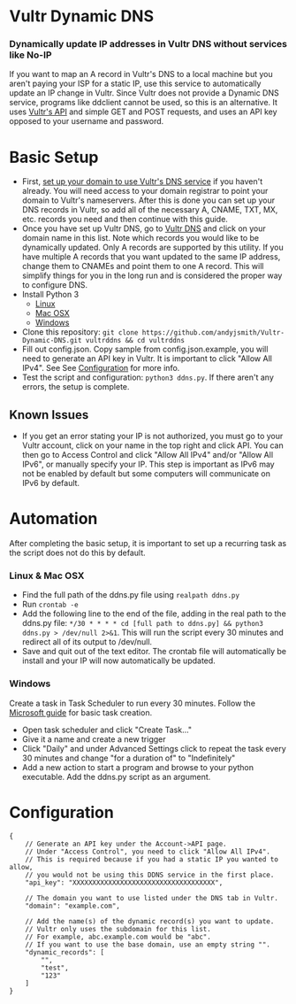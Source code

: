 # Vultr Dynamic DNS

### Dynamically update IP addresses in Vultr DNS without services like No-IP

If you want to map an A record in Vultr's DNS to a local machine but you aren't paying your ISP for a static IP, use this service to automatically update an IP change in Vultr. Since Vultr does not provide a Dynamic DNS service, programs like ddclient cannot be used, so this is an alternative. It uses [Vultr's API](https://www.vultr.com/api/) and simple GET and POST requests, and uses an API key opposed to your username and password.

# Basic Setup

-   First, [set up your domain to use Vultr's DNS service](https://www.vultr.com/docs/introduction-to-vultr-dns) if you haven't already. You will need access to your domain registrar to point your domain to Vultr's nameservers. After this is done you can set up your DNS records in Vultr, so add all of the necessary A, CNAME, TXT, MX, etc. records you need and then continue with this guide.
-   Once you have set up Vultr DNS, go to [Vultr DNS](https://my.vultr.com/dns/) and click on your domain name in this list. Note which records you would like to be dynamically updated. Only A records are supported by this utility. If you have multiple A records that you want updated to the same IP address, change them to CNAMEs and point them to one A record. This will simplify things for you in the long run and is considered the proper way to configure DNS.
-   Install Python 3
    -   [Linux](http://python-guide-pt-br.readthedocs.io/en/latest/starting/install3/linux/)
    -   [Mac OSX](http://python-guide-pt-br.readthedocs.io/en/latest/starting/install3/osx/)
    -   [Windows](http://python-guide-pt-br.readthedocs.io/en/latest/starting/install3/win/)
-   Clone this repository: `git clone https://github.com/andyjsmith/Vultr-Dynamic-DNS.git vultrddns && cd vultrddns`
-   Fill out config.json. Copy sample from config.json.example, you will need to generate an API key in Vultr. It is important to click "Allow All IPv4". See See [Configuration](#Configuration) for more info.
-   Test the script and configuration: `python3 ddns.py`. If there aren't any errors, the setup is complete.

## Known Issues

-   If you get an error stating your IP is not authorized, you must go to your Vultr account, click on your name in the top right and click API. You can then go to Access Control and click "Allow All IPv4" and/or "Allow All IPv6", or manually specify your IP. This step is important as IPv6 may not be enabled by default but some computers will communicate on IPv6 by default.

# Automation

After completing the basic setup, it is important to set up a recurring task as the script does not do this by default.

### Linux & Mac OSX

-   Find the full path of the ddns.py file using `realpath ddns.py`
-   Run `crontab -e`
-   Add the following line to the end of the file, adding in the real path to the ddns.py file: `*/30 * * * * cd [full path to ddns.py] && python3 ddns.py > /dev/null 2>&1`. This will run the script every 30 minutes and redirect all of its output to /dev/null.
-   Save and quit out of the text editor. The crontab file will automatically be install and your IP will now automatically be updated.

### Windows

Create a task in Task Scheduler to run every 30 minutes.
Follow the [Microsoft guide](<https://technet.microsoft.com/en-us/library/cc748993(v=ws.11).aspx>) for basic task creation.

-   Open task scheduler and click "Create Task..."
-   Give it a name and create a new trigger
-   Click "Daily" and under Advanced Settings click to repeat the task every 30 minutes and change "for a duration of" to "Indefinitely"
-   Add a new action to start a program and browse to your python executable. Add the ddns.py script as an argument.

# Configuration

```
{
	// Generate an API key under the Account->API page.
	// Under "Access Control", you need to click "Allow All IPv4".
	// This is required because if you had a static IP you wanted to allow,
	// you would not be using this DDNS service in the first place.
	"api_key": "XXXXXXXXXXXXXXXXXXXXXXXXXXXXXXXXXXXX",

	// The domain you want to use listed under the DNS tab in Vultr.
	"domain": "example.com",

	// Add the name(s) of the dynamic record(s) you want to update.
	// Vultr only uses the subdomain for this list.
	// For example, abc.example.com would be "abc".
	// If you want to use the base domain, use an empty string "".
	"dynamic_records": [
		"",
		"test",
		"123"
	]
}
```
